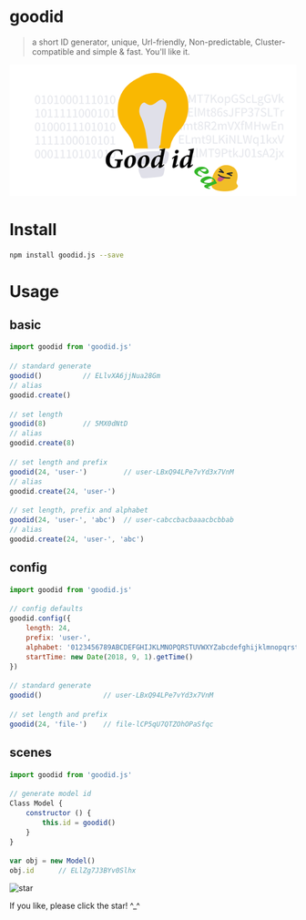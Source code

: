 # goodid
> a short ID generator, unique, Url-friendly, Non-predictable, Cluster-compatible and simple & fast. You'll like it.

![goodid](./assets/goodid.png)

# Install

``` sh
npm install goodid.js --save

```

# Usage

## basic

``` js
import goodid from 'goodid.js'

// standard generate
goodid()          // ELlvXA6jjNua28Gm
// alias
goodid.create()

// set length
goodid(8)         // 5MX0dNtD
// alias
goodid.create(8)

// set length and prefix
goodid(24, 'user-')         // user-LBxQ94LPe7vYd3x7VnM
// alias
goodid.create(24, 'user-')

// set length, prefix and alphabet
goodid(24, 'user-', 'abc')  // user-cabccbacbaaacbcbbab
// alias
goodid.create(24, 'user-', 'abc')

```

## config

``` js
import goodid from 'goodid.js'

// config defaults
goodid.config({
    length: 24,
    prefix: 'user-',
    alphabet: '0123456789ABCDEFGHIJKLMNOPQRSTUVWXYZabcdefghijklmnopqrstuvwxyz',
    startTime: new Date(2018, 9, 1).getTime()
})

// standard generate
goodid()               // user-LBxQ94LPe7vYd3x7VnM

// set length and prefix
goodid(24, 'file-')    // file-lCP5qU7QTZOhOPaSfqc
```
## scenes

``` js
import goodid from 'goodid.js'

// generate model id
Class Model {
    constructor () {
        this.id = goodid()
    }
}

var obj = new Model()
obj.id      // ELlZg7J3BYv0Slhx
```


![star](https://user-gold-cdn.xitu.io/2018/7/24/164ca9c0e943dcd7?w=240&h=240&f=png&s=41877)

If you like, please click the star! ^_^

